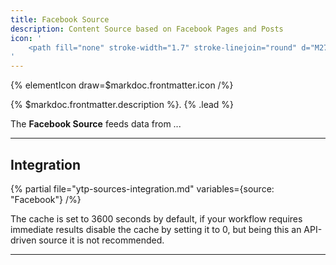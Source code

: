 ```yaml
---
title: Facebook Source
description: Content Source based on Facebook Pages and Posts
icon: '
    <path fill="none" stroke-width="1.7" stroke-linejoin="round" d="M27.999 15c0-7.179-5.82-12.999-13-12.999C7.82 2.001 2 7.821 2 15.001c0 6.488 4.754 11.866 10.968 12.841v-9.084h-3.3v-3.757h3.3v-2.864c0-3.258 1.941-5.058 4.91-5.058 1.423 0 2.91.254 2.91.254v3.199H19.15c-1.615 0-2.118 1.002-2.118 2.03v2.439h3.605l-.576 3.757h-3.03v9.084C23.246 26.867 28 21.489 28 15.001Z"/>
'
---
```


{% elementIcon draw=$markdoc.frontmatter.icon /%}

{% $markdoc.frontmatter.description %}. {% .lead %}

The **Facebook Source** feeds data from ...

---

## Integration

{% partial file="ytp-sources-integration.md" variables={source: "Facebook"} /%}

The cache is set to 3600 seconds by default, if your workflow requires immediate results disable the cache by setting it to 0, but being this an API-driven source it is not recommended.

---
